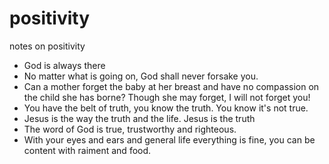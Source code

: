 # positivity

notes on positivity

* God is always there
* No matter what is going on, God shall never forsake you.
* Can a mother forget the baby at her breast and have no compassion on the child she has borne? Though she may forget, I will not forget you!
* You have the belt of truth, you know the truth. You know it's not true.
* Jesus is the way the truth and the life. Jesus is the truth
* The word of God is true, trustworthy and righteous.
* With your eyes and ears and general life everything is fine, you can be content with raiment and food.


